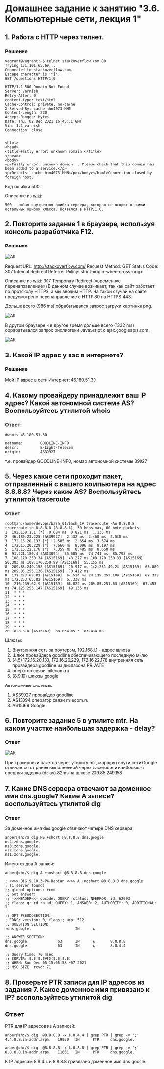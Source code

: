 
# Домашнее задание к занятию "3.6. Компьютерные сети, лекция 1"

## 1. Работа c HTTP через телнет.

### Решение

	vagrant@vagrant:~$ telnet stackoverflow.com 80
	Trying 151.101.65.69...
	Connected to stackoverflow.com.
	Escape character is '^]'.
	GET /questions HTTP/1.0
	
	HTTP/1.1 500 Domain Not Found
	Server: Varnish
	Retry-After: 0
	content-type: text/html
	Cache-Control: private, no-cache
	X-Served-By: cache-hhn4073-HHN
	Content-Length: 220
	Accept-Ranges: bytes
	Date: Thu, 02 Dec 2021 16:45:11 GMT
	Via: 1.1 varnish
	Connection: close
	
	
	<html>
	<head>
	<title>Fastly error: unknown domain </title>
	</head>
	<body>
	<p>Fastly error: unknown domain: . Please check that this domain has been added to a service.</p>
	<p>Details: cache-hhn4073-HHN</p></body></html>Connection closed by foreign host.


Код ошибки 500.

Описание из [wiki](https://ru.wikipedia.org/wiki/%D0%A1%D0%BF%D0%B8%D1%81%D0%BE%D0%BA_%D0%BA%D0%BE%D0%B4%D0%BE%D0%B2_%D1%81%D0%BE%D1%81%D1%82%D0%BE%D1%8F%D0%BD%D0%B8%D1%8F_HTTP):
 
	500 — любая внутренняя ошибка сервера, которая не входит в рамки остальных ошибок класса. Появился в HTTP/1.0.


## 2. Повторите задание 1 в браузере, используя консоль разработчика F12.

### Решение

![Alt](1.png "Screenshot Chrome")

Request URL: http://stackoverflow.com/
Request Method: GET
Status Code: 307 Internal Redirect
Referrer Policy: strict-origin-when-cross-origin

Описание из [wiki](https://ru.wikipedia.org/wiki/%D0%A1%D0%BF%D0%B8%D1%81%D0%BE%D0%BA_%D0%BA%D0%BE%D0%B4%D0%BE%D0%B2_%D1%81%D0%BE%D1%81%D1%82%D0%BE%D1%8F%D0%BD%D0%B8%D1%8F_HTTP):
307 Temporary Redirect («временное перенаправление»)
В данном случае возникает, так как сайт работает по протоколу HTTPS, а мы вводим HTTP. 
На такой случай на сайте предусмотрено перенаправление с HTTP 80 на HTTPS 443.

Дольше всего (986 ms)  обрабатывался запрос загруки картинки png.

![Alt](2.png "Screenshot Chrome")

В другом браузере и в другое время дольше всего (1332 ms) обрабатывался запрос библиотеки JavaScript с ajax.googleapis.com.

![Alt](3.png "Screenshot Firefox")

## 3. Какой IP адрес у вас в интернете?

### Решение

Мой IP адрес в сети Интернет: 46.180.51.30

## 4. Какому провайдеру принадлежит ваш IP адрес? Какой автономной системе AS? Воспользуйтесь утилитой whois

### Ответ:
	#whois 46.180.51.30

	netname:        GOODLINE-INFO
	descr:          E-Light-Telecom
	origin:         AS39927

т.е. провайдер GOODLINE-INFO, номар автономной системы 39927

## 5. Через какие сети проходит пакет, отправленный с вашего компьютера на адрес 8.8.8.8? Через какие AS? Воспользуйтесь утилитой traceroute

### Ответ

	root@zh:/home/devops/bash_01/bash_1# traceroute -An 8.8.8.8
	traceroute to 8.8.8.8 (8.8.8.8), 30 hops max, 60 byte packets
 	1  192.168.1.1 [*]  0.684 ms  0.821 ms  1.135 ms
 	2  46.180.23.225 [AS39927]  2.432 ms  2.460 ms  2.530 ms
 	3  172.16.20.133 [*]  2.585 ms  2.654 ms  3.374 ms
 	4  172.16.20.229 [*]  7.660 ms  8.096 ms  8.197 ms
 	5  172.16.22.178 [*]  7.359 ms  8.485 ms  8.650 ms
 	6  91.221.180.4 [AS13094]  55.605 ms  74.741 ms  85.793 ms
 	7  108.170.250.34 [AS15169]  48.277 ms 108.170.250.83 [AS15169]  50.303 ms 108.170.250.99 [AS15169]  55.155 ms
 	8  209.85.249.158 [AS15169]  70.917 ms 142.251.49.24 [AS15169]  65.889 ms 209.85.255.136 [AS15169]  70.412 ms
 	9  172.253.65.82 [AS15169]  64.514 ms 74.125.253.109 [AS15169]  68.735 ms 172.253.65.82 [AS15169]  67.338 ms
	10  216.239.62.9 [AS15169]  68.822 ms 209.85.251.63 [AS15169]  67.453 ms 74.125.253.147 [AS15169]  69.135 ms
	11  * * *
	12  * * *
	13  * * *
	14  * * *
	15  * * *
	16  * * *
	17  * * *
	18  * * *
	19  * * *
	20  8.8.8.8 [AS15169]  88.054 ms *  83.434 ms
	
Шлюзы:

1. Внутренняя сеть за роутером, 192.168.1.1 - адрес шлюза
2. Шлюз провайдера goodline обеспечивающего последную милю
3. (4,5) 172.16.20.133, 172.16.20.229, 172.16.22.178 внутренняя сеть провайдера goodline из диапазона PRIVATE
6. оператор связи milecom.ru
7. (8,9,10) шлюзы google

Автономные системы:

1. AS39927 провайдер goodline
2. AS13094 оператор связи milecom.ru
3. AS15169 Google

## 6. Повторите задание 5 в утилите mtr. На каком участке наибольшая задержка - delay?

### Ответ

![Alt](4.png "Screenshot mtr")

При трасировки пакетов через утилиту mtr, маршрут внути сети Google отличается от ранее выполненной через traceroute
и наибольшая средняя задерка (delay) 82ms на шлюзе 209.85.249.158

## 7. Какие DNS сервера отвечают за доменное имя dns.google? Какие A записи? воспользуйтесь утилитой dig

### Ответ

За доменное имя dns.google отвечают четыре DNS сервера:

	anber@zh:/$ dig NS +short @8.8.8.8 dns.google
	ns4.zdns.google.
	ns3.zdns.google.
	ns2.zdns.google.
	ns1.zdns.google.

Имеются два A записи:

	anber@zh:/$ dig A +noshort @8.8.8.8 dns.google
	
	; <<>> DiG 9.10.3-P4-Debian <<>> A +noshort @8.8.8.8 dns.google
	; (1 server found)
	;; global options: +cmd
	;; Got answer:
	;; ->>HEADER<<- opcode: QUERY, status: NOERROR, id: 62093
	;; flags: qr rd ra ad; QUERY: 1, ANSWER: 2, AUTHORITY: 0, ADDITIONAL: 1
	
	;; OPT PSEUDOSECTION:
	; EDNS: version: 0, flags:; udp: 512
	;; QUESTION SECTION:
	;dns.google.                    IN      A
	
	;; ANSWER SECTION:
	dns.google.             63      IN      A       8.8.8.8
	dns.google.             63      IN      A       8.8.4.4
	
	;; Query time: 70 msec
	;; SERVER: 8.8.8.8#53(8.8.8.8)
	;; WHEN: Sun Dec 05 15:05:58 +07 2021
	;; MSG SIZE  rcvd: 71
	
## 8. Проверьте PTR записи для IP адресов из задания 7. Какое доменное имя привязано к IP? воспользуйтесь утилитой dig

## Ответ

PTR для IP адресов из А записей:

	anber@zh:/$ dig  @8.8.8.8 -x 8.8.4.4 | grep PTR | grep -v ';'
	4.4.8.8.in-addr.arpa.   19950   IN      PTR     dns.google.

	anber@zh:/$ dig  @8.8.8.8 -x 8.8.8.8 | grep PTR | grep -v ';'
	8.8.8.8.in-addr.arpa.   11631   IN      PTR     dns.google.


К IP адресам 8.8.4.4 и 8.8.8.8 привязано доменное имя dns.google.


